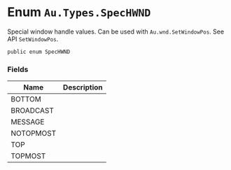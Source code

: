 # Enum `Au.Types.SpecHWND`

Special window handle values. Can be used with `Au.wnd.SetWindowPos`. See API `SetWindowPos`.

```
public enum SpecHWND
```

### Fields

| Name | Description |
| --- | --- |
| BOTTOM |  |
| BROADCAST |  |
| MESSAGE |  |
| NOTOPMOST |  |
| TOP |  |
| TOPMOST |  |